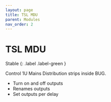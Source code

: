 ```yaml
---
layout: page
title: TSL MDU
parent: Modules
nav_order: 2
---
```


# TSL MDU

Stable
{: .label .label-green }

Control 1U Mains Distribution strips inside BUG.

-   Turn on and off outputs
-   Renames outputs
-   Set outputs per delay
